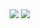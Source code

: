 <img src="https://github.com/LuizSoares1/Essentials-E30-EFI/blob/main/Captura%20de%20Tela%202023-03-17%20a%CC%80s%2012.03.04.png?raw=true">

<img src="https://github.com/LuizSoares1/Essentials-E30-EFI/blob/main/Captura%20de%20Tela%202023-03-17%20a%CC%80s%2012.03.17.png?raw=true">
